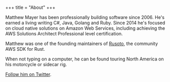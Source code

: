 +++
title = "About"
+++

Matthew Mayer has been professionally building software since 2006. He's earned a living writing C#, Java, Golang and Ruby. Since 2014 he's focused on cloud native solutions on Amazon Web Services, including achieving the AWS Solutions Architect Professional level certification.

Matthew was one of the founding maintainers of [Rusoto](https://github.com/rusoto/rusoto), the community AWS SDK for Rust.

When not typing on a computer, he can be found touring North America on his motorcycle or sidecar rig.

[Follow him on Twitter](https://twitter.com/Motoblag).
